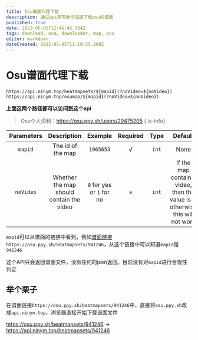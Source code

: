 ```yaml
---
title: Osu谱面代理下载
description: 通过api来帮助你加速下载osu的谱面
published: true
date: 2022-05-05T12:46:45.394Z
tags: download, osu, downloader, map, osz
editor: markdown
dateCreated: 2022-05-05T11:18:55.209Z
---
```


# Osu谱面代理下载

`https://api.ninym.top/beatmapsets/${mapid}(?noVideo=${noVideo})`
`https://api.ninym.top/osumap/${mapid}(?noVideo=${noVideo})`

**上面这两个路径都可以访问到这个api**

> Osu个人资料：https://osu.ppy.sh/users/29475205
{.is-info}


<div align='center'>

| Parameters | Description | Example | Required | Type | Default |
|:--:|:--:|:--:|:--:|:--:|:--:|
| `mapid` | The id of the map | `1965653` | √ | `int` | None |
| `noVideo` | Whether the map should contain the video | `0` for yes or `1` for no | × | `int` | If the map contain a video, than the value is `0`, otherwise this will not work |

</div>

`mapid`可以从谱面的链接中看到，例如[谱面链接](https://osu.ppy.sh/beatmapsets/941246)`https://osu.ppy.sh/beatmapsets/941246`，从这个链接中可以知道`mapid`是`941246`

这个API只会返回谱面文件，没有任何的json返回。目前没有对`mapid`进行合规性判定

## 举个栗子

在谱面链接`https://osu.ppy.sh/beatmapsets/941246`中，直接将`osu.ppy.sh`改成`api.ninym.top`，浏览器直接开始下载谱面文件

https://osu.ppy.sh/beatmapsets/941246 -> https://api.ninym.top/beatmapsets/941246